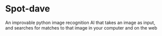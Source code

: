 # Spot-dave
An improvable python image recognition AI that takes an image as input, and searches for matches to that image in your computer and on the web
